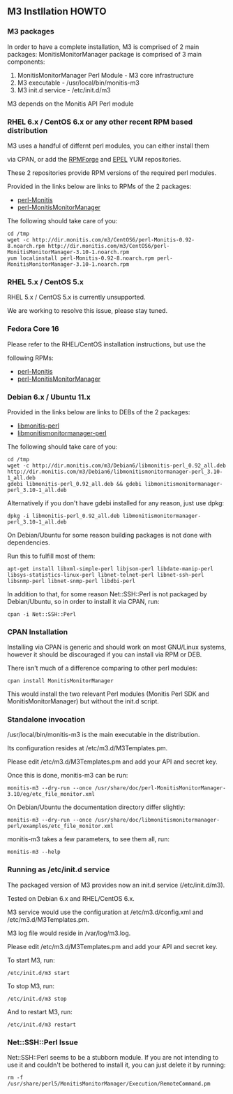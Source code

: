 ## M3 Instllation HOWTO

### M3 packages

In order to have a complete installation, M3 is comprised of 2 main packages:
MonitisMonitorManager package is comprised of 3 main components:
 1. MonitisMonitorManager Perl Module - M3 core infrastructure
 2. M3 executable - /usr/local/bin/monitis-m3
 3. M3 init.d service - /etc/init.d/m3

M3 depends on the Monitis API Perl module

### RHEL 6.x / CentOS 6.x or any other recent RPM based distribution

M3 uses a handful of differnt perl modules, you can either install them

via CPAN, or add the <a href="http://wiki.centos.org/AdditionalResources/Repositories/RPMForge">RPMForge</a> and <a href="http://fedoraproject.org/wiki/EPEL">EPEL</a> YUM repositories.

These 2 repositories provide RPM versions of the required perl modules.

Provided in the links below are links to RPMs of the 2 packages:
 * <a href="http://dir.monitis.com/m3/CentOS6/perl-Monitis-0.92-8.noarch.rpm">perl-Monitis</a>
 * <a href="http://dir.monitis.com/m3/CentOS6/perl-MonitisMonitorManager-3.10-1.noarch.rpm">perl-MonitisMonitorManager</a>

The following should take care of you:

	cd /tmp
	wget -c http://dir.monitis.com/m3/CentOS6/perl-Monitis-0.92-8.noarch.rpm http://dir.monitis.com/m3/CentOS6/perl-MonitisMonitorManager-3.10-1.noarch.rpm
	yum localinstall perl-Monitis-0.92-8.noarch.rpm perl-MonitisMonitorManager-3.10-1.noarch.rpm

### RHEL 5.x / CentOS 5.x

RHEL 5.x / CentOS 5.x is currently unsupported.

We are working to resolve this issue, please stay tuned.

### Fedora Core 16

Please refer to the RHEL/CentOS installation instructions, but use the

following RPMs:
 * <a href="http://dir.monitis.com/m3/FC16/perl-Monitis-0.92-8.noarch.rpm">perl-Monitis</a>
 * <a href="http://dir.monitis.com/m3/FC16/perl-MonitisMonitorManager-3.10-1.noarch.rpm">perl-MonitisMonitorManager</a>

### Debian 6.x / Ubuntu 11.x

Provided in the links below are links to DEBs of the 2 packages:
 * <a href="http://dir.monitis.com/m3/Debian6/libmonitis-perl_0.92_all.deb">libmonitis-perl</a>
 * <a href="http://dir.monitis.com/m3/Debian6/libmonitismonitormanager-perl_3.10-1_all.deb">libmonitismonitormanager-perl</a>

The following should take care of you:

	cd /tmp
	wget -c http://dir.monitis.com/m3/Debian6/libmonitis-perl_0.92_all.deb http://dir.monitis.com/m3/Debian6/libmonitismonitormanager-perl_3.10-1_all.deb
	gdebi libmonitis-perl_0.92_all.deb && gdebi libmonitismonitormanager-perl_3.10-1_all.deb

Alternatively if you don't have gdebi installed for any reason, just use dpkg:

	dpkg -i libmonitis-perl_0.92_all.deb libmonitismonitormanager-perl_3.10-1_all.deb

On Debian/Ubuntu for some reason building packages is not done with dependencies.

Run this to fulfill most of them:

	apt-get install libxml-simple-perl libjson-perl libdate-manip-perl libsys-statistics-linux-perl libnet-telnet-perl libnet-ssh-perl libsnmp-perl libnet-snmp-perl libdbi-perl

In addition to that, for some reason Net::SSH::Perl is not packaged by Debian/Ubuntu, so in order to install it via CPAN, run:

	cpan -i Net::SSH::Perl

### CPAN Installation

Installing via CPAN is generic and should work on most GNU/Linux systems, however it should be discouraged if you can install via RPM or DEB.

There isn't much of a difference comparing to other perl modules:

	cpan install MonitisMonitorManager

This would install the two relevant Perl modules (Monitis Perl SDK and MonitisMonitorManager) but without the init.d script.

### Standalone invocation

/usr/local/bin/monitis-m3 is the main executable in the distribution.

Its configuration resides at /etc/m3.d/M3Templates.pm.

Please edit /etc/m3.d/M3Templates.pm and add your API and secret key.

Once this is done, monitis-m3 can be run:

	monitis-m3 --dry-run --once /usr/share/doc/perl-MonitisMonitorManager-3.10/eg/etc_file_monitor.xml

On Debian/Ubuntu the documentation directory differ slightly:

	monitis-m3 --dry-run --once /usr/share/doc/libmonitismonitormanager-perl/examples/etc_file_monitor.xml

monitis-m3 takes a few parameters, to see them all, run:

	monitis-m3 --help

### Running as /etc/init.d service

The packaged version of M3 provides now an init.d service (/etc/init.d/m3).

Tested on Debian 6.x and RHEL/CentOS 6.x.

M3 service would use the configuration at /etc/m3.d/config.xml and /etc/m3.d/M3Templates.pm.

M3 log file would reside in /var/log/m3.log.

Please edit /etc/m3.d/M3Templates.pm and add your API and secret key.

To start M3, run:
 
	/etc/init.d/m3 start

To stop M3, run:

	/etc/init.d/m3 stop

And to restart M3, run:

	/etc/init.d/m3 restart

### Net::SSH::Perl Issue

Net::SSH::Perl seems to be a stubborn module. If you are not intending to use
it and couldn't be bothered to install it, you can just delete it by running:

	rm -f /usr/share/perl5/MonitisMonitorManager/Execution/RemoteCommand.pm 

